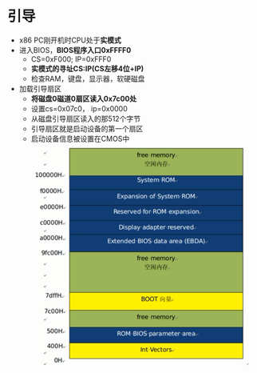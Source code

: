 # 引导
- x86 PC刚开机时CPU处于**实模式**
- 进入BIOS，**BIOS程序入口0xFFFF0**
	- CS=0xF000; IP=0xFFF0
	- **实模式的寻址CS:IP(CS左移4位+IP)**
	- 检查RAM，键盘，显示器，软硬磁盘
- 加载引导扇区
	- **将磁盘0磁道0扇区读入0x7c00处**
	- 设置cs=0x07c0， ip=0x0000
	- 从磁盘引导扇区读入的那512个字节
	- 引导扇区就是启动设备的第一个扇区
	- 启动设备信息被设置在CMOS中
![](../photo/Pasted%20image%2020230325091445.png)

